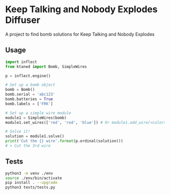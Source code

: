 # Keep Talking and Nobody Explodes Diffuser

A project to find bomb solutions for Keep Talking and Nobody Explodes

## Usage

```python
import inflect
from ktaned import Bomb, SimpleWires

p = inflect.engine()

# Set up a bomb object
bomb = Bomb()
bomb.serial = 'abc123'
bomb.batteries = True
bomb.labels = ['FRK']

# Set up a simple wire module
module1 = SimpleWires(bomb)
module1.set_wires(['red', 'red', 'blue']) # Or module1.add_wire(<color>)

# Solve it!
solution = module1.solve()
print('Cut the {} wire'.format(p.ordinal(solution)))
# > Cut the 3rd wire
```

## Tests

```bash
python3 -m venv ./env
source ./env/bin/activate
pip install . --upgrade
python3 tests/tests.py
```
